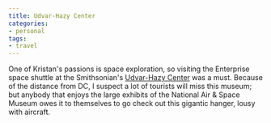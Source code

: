 ```yaml
---
title: Udvar-Hazy Center
categories:
- personal
tags:
- travel
---
```


One of Kristan's passions is space exploration, so visiting the Enterprise space shuttle at the Smithsonian's [Udvar-Hazy Center][1] was a must.  Because of the distance from DC, I suspect a lot of tourists will miss this museum; but anybody that enjoys the large exhibits of the National Air & Space Museum owes it to themselves to go check out this gigantic hanger, lousy with aircraft.

   [1]: http://www.nasm.si.edu/museum/udvarhazy/
